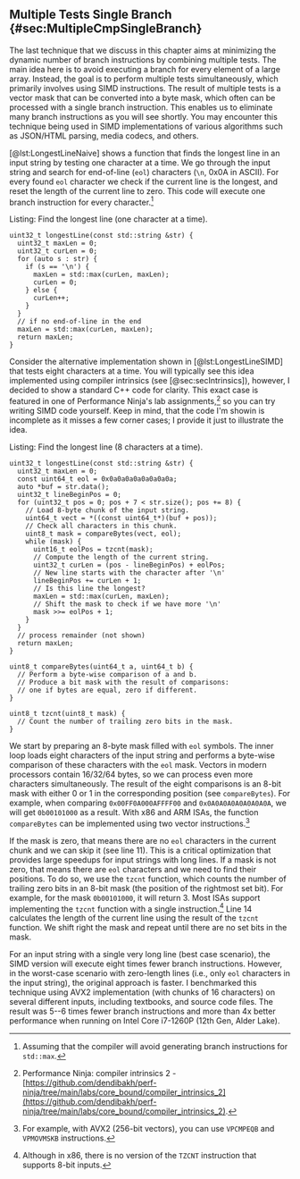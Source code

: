 ## Multiple Tests Single Branch {#sec:MultipleCmpSingleBranch}

The last technique that we discuss in this chapter aims at minimizing the dynamic number of branch instructions by combining multiple tests. The main idea here is to avoid executing a branch for every element of a large array. Instead, the goal is to perform multiple tests simultaneously, which primarily involves using SIMD instructions. The result of multiple tests is a vector mask that can be converted into a byte mask, which often can be processed with a single branch instruction. This enables us to eliminate many branch instructions as you will see shortly. You may encounter this technique being used in SIMD implementations of various algorithms such as JSON/HTML parsing, media codecs, and others.

[@lst:LongestLineNaive] shows a function that finds the longest line in an input string by testing one character at a time. We go through the input string and search for end-of-line (`eol`) characters (`\n`, 0x0A in ASCII). For every found `eol` character we check if the current line is the longest, and reset the length of the current line to zero. This code will execute one branch instruction for every character.[^1]

Listing: Find the longest line (one character at a time).

~~~~ {#lst:LongestLineNaive .cpp}
uint32_t longestLine(const std::string &str) {
  uint32_t maxLen = 0;
  uint32_t curLen = 0;
  for (auto s : str) {
    if (s == '\n') {
      maxLen = std::max(curLen, maxLen);
      curLen = 0;
    } else {
      curLen++;
    }
  }
  // if no end-of-line in the end
  maxLen = std::max(curLen, maxLen);
  return maxLen;
}
~~~~~~~~~~~~~~~~~~~~~~~~~~~~~~~~~~~~~~~~~~~~~~~~~

Consider the alternative implementation shown in [@lst:LongestLineSIMD] that tests eight characters at a time. You will typically see this idea implemented using compiler intrinsics (see [@sec:secIntrinsics]), however, I decided to show a standard C++ code for clarity. This exact case is featured in one of Performance Ninja's lab assignments,[^2] so you can try writing SIMD code yourself. Keep in mind, that the code I'm showin is incomplete as it misses a few corner cases; I provide it just to illustrate the idea.

Listing: Find the longest line (8 characters at a time).

~~~~ {#lst:LongestLineSIMD .cpp .numberLines}
uint32_t longestLine(const std::string &str) {
  uint32_t maxLen = 0;
  const uint64_t eol = 0x0a0a0a0a0a0a0a0a;
  auto *buf = str.data();
  uint32_t lineBeginPos = 0;
  for (uint32_t pos = 0; pos + 7 < str.size(); pos += 8) {
    // Load 8-byte chunk of the input string.
    uint64_t vect = *((const uint64_t*)(buf + pos));
    // Check all characters in this chunk.
    uint8_t mask = compareBytes(vect, eol);
    while (mask) {
      uint16_t eolPos = tzcnt(mask);
      // Compute the length of the current string.
      uint32_t curLen = (pos - lineBeginPos) + eolPos;
      // New line starts with the character after '\n'
      lineBeginPos += curLen + 1;
      // Is this line the longest?
      maxLen = std::max(curLen, maxLen);
      // Shift the mask to check if we have more '\n'
      mask >>= eolPos + 1;
    }
  }
  // process remainder (not shown)
  return maxLen;
}

uint8_t compareBytes(uint64_t a, uint64_t b) {
  // Perform a byte-wise comparison of a and b.
  // Produce a bit mask with the result of comparisons:
  // one if bytes are equal, zero if different.
}

uint8_t tzcnt(uint8_t mask) {
  // Count the number of trailing zero bits in the mask.
}
~~~~~~~~~~~~~~~~~~~~~~~~~~~~~~~~~~~~~~~~~~~~~~~~~

We start by preparing an 8-byte mask filled with `eol` symbols. The inner loop loads eight characters of the input string and performs a byte-wise comparison of these characters with the `eol` mask. Vectors in modern processors contain 16/32/64 bytes, so we can process even more characters simultaneously. The result of the eight comparisons is an 8-bit mask with either 0 or 1 in the corresponding position (see `compareBytes`). For example, when comparing `0x00FF0A000AFFFF00` and `0x0A0A0A0A0A0A0A0A`, we will get `0b00101000` as a result. With x86 and ARM ISAs, the function `compareBytes` can be implemented using two vector instructions.[^4]

If the mask is zero, that means there are no `eol` characters in the current chunk and we can skip it (see line 11). This is a critical optimization that provides large speedups for input strings with long lines. If a mask is not zero, that means there are `eol` characters and we need to find their positions. To do so, we use the `tzcnt` function, which counts the number of trailing zero bits in an 8-bit mask (the position of the rightmost set bit). For example, for the mask `0b00101000`, it will return 3. Most ISAs support implementing the `tzcnt` function with a single instruction.[^3] Line 14 calculates the length of the current line using the result of the `tzcnt` function. We shift right the mask and repeat until there are no set bits in the mask.

For an input string with a single very long line (best case scenario), the SIMD version will execute eight times fewer branch instructions. However, in the worst-case scenario with zero-length lines (i.e., only `eol` characters in the input string), the original approach is faster. I benchmarked this technique using AVX2 implementation (with chunks of 16 characters) on several different inputs, including textbooks, and source code files. The result was 5--6 times fewer branch instructions and more than 4x better performance when running on Intel Core i7-1260P (12th Gen, Alder Lake).

[^1]: Assuming that the compiler will avoid generating branch instructions for `std::max`.
[^2]: Performance Ninja: compiler intrinsics 2 - [https://github.com/dendibakh/perf-ninja/tree/main/labs/core_bound/compiler_intrinsics_2](https://github.com/dendibakh/perf-ninja/tree/main/labs/core_bound/compiler_intrinsics_2).
[^3]: Although in x86, there is no version of the `TZCNT` instruction that supports 8-bit inputs.
[^4]: For example, with AVX2 (256-bit vectors), you can use `VPCMPEQB` and `VPMOVMSKB` instructions.
